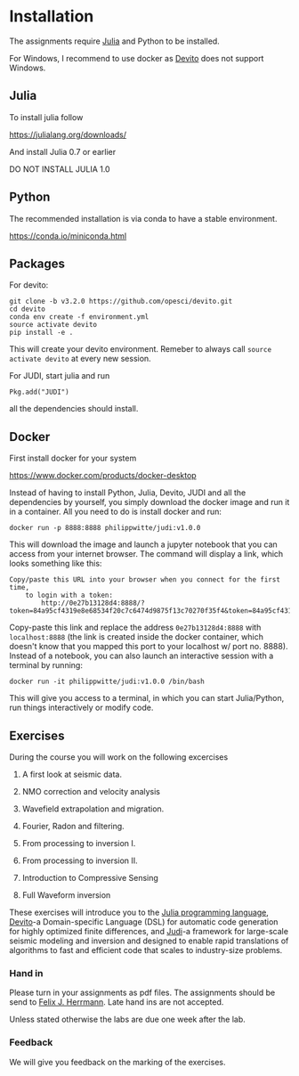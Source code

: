 # Installation

The assignments require [Julia](https://julialang.org) and Python to be installed.

For Windows, I recommend to use docker as [Devito](https://www.devitoproject.org) does not support Windows.

## Julia
To install julia follow

https://julialang.org/downloads/

And install Julia 0.7 or earlier

DO NOT INSTALL JULIA 1.0

## Python

The recommended installation is via conda to have a stable environment.

https://conda.io/miniconda.html


## Packages


For devito:

```
git clone -b v3.2.0 https://github.com/opesci/devito.git
cd devito
conda env create -f environment.yml
source activate devito
pip install -e .
```

This will create your devito environment. Remeber to always call `source activate devito` at every new session.

For JUDI, start julia and run
```
Pkg.add("JUDI")
```

all the dependencies should install.

## Docker

First install docker for your system

https://www.docker.com/products/docker-desktop

Instead of having to install Python, Julia, Devito, JUDI and all the dependencies by yourself, you simply download the docker image and run it in a container. All you need to do is install docker and run:

```
docker run -p 8888:8888 philippwitte/judi:v1.0.0
```

This will download the image and launch a jupyter notebook that you can access from your internet browser. The command will display a link, which looks something like this:

```
Copy/paste this URL into your browser when you connect for the first time,
    to login with a token:
        http://0e27b13128d4:8888/?token=84a95cf4319e8e68534f20c7c6474d9875f13c70270f35f4&token=84a95cf4319e8e68534f20c7c6474d9875f13c70270f35f4
```

Copy-paste this link and replace the address `0e27b13128d4:8888` with `localhost:8888` (the link is created inside the docker container, which doesn't know that you mapped this port to your localhost w/ port no. 8888). Instead of a notebook, you can also launch an interactive session with a terminal by running:

```
docker run -it philippwitte/judi:v1.0.0 /bin/bash
```

This will give you access to a terminal, in which you can start Julia/Python, run things interactively or modify code.

## Exercises

During the course you will work on the following excercises

1. A first look at seismic data.

1. NMO correction and velocity analysis

1. Wavefield extrapolation and migration.

1. Fourier, Radon and filtering.

1. From processing to inversion I.

1. From processing to inversion II.

1. Introduction to Compressive Sensing

1. Full Waveform inversion

These exercises will introduce you to the [Julia programming language](https://julialang.org), [Devito](https://www.devitoproject.org)-a Domain-specific Language (DSL) for automatic code generation for highly optimized finite differences, and [Judi](https://github.com/slimgroup/JUDI.jl)-a framework for large-scale seismic modeling and inversion and designed to enable rapid translations of algorithms to fast and efficient code that scales to industry-size problems.

### Hand in

Please turn in your assignments as pdf files. The assignments should be send to [Felix J. Herrmann](mailto:felix.herrmann@gatech.edu). Late hand ins are not accepted.

Unless stated otherwise the labs are due one week after the lab.

### Feedback

We will give you feedback on the marking of the exercises.
